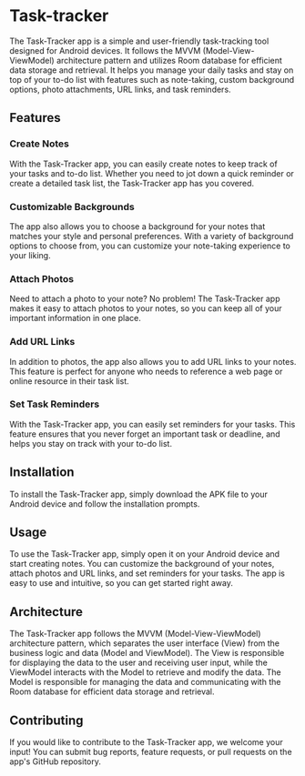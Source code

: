 # Task-tracker
The Task-Tracker app is a simple and user-friendly task-tracking tool designed for Android devices. It follows the MVVM (Model-View-ViewModel) architecture pattern and utilizes Room database for efficient data storage and retrieval. It helps you manage your daily tasks and stay on top of your to-do list with features such as note-taking, custom background options, photo attachments, URL links, and task reminders.
## Features
### Create Notes

With the Task-Tracker app, you can easily create notes to keep track of your tasks and to-do list. Whether you need to jot down a quick reminder or create a detailed task list, the Task-Tracker app has you covered.
### Customizable Backgrounds

The app also allows you to choose a background for your notes that matches your style and personal preferences. With a variety of background options to choose from, you can customize your note-taking experience to your liking.
### Attach Photos

Need to attach a photo to your note? No problem! The Task-Tracker app makes it easy to attach photos to your notes, so you can keep all of your important information in one place.
### Add URL Links

In addition to photos, the app also allows you to add URL links to your notes. This feature is perfect for anyone who needs to reference a web page or online resource in their task list.
### Set Task Reminders

With the Task-Tracker app, you can easily set reminders for your tasks. This feature ensures that you never forget an important task or deadline, and helps you stay on track with your to-do list.
## Installation

To install the Task-Tracker app, simply download the APK file to your Android device and follow the installation prompts.
## Usage

To use the Task-Tracker app, simply open it on your Android device and start creating notes. You can customize the background of your notes, attach photos and URL links, and set reminders for your tasks. The app is easy to use and intuitive, so you can get started right away.
## Architecture

The Task-Tracker app follows the MVVM (Model-View-ViewModel) architecture pattern, which separates the user interface (View) from the business logic and data (Model and ViewModel). The View is responsible for displaying the data to the user and receiving user input, while the ViewModel interacts with the Model to retrieve and modify the data. The Model is responsible for managing the data and communicating with the Room database for efficient data storage and retrieval.
## Contributing

If you would like to contribute to the Task-Tracker app, we welcome your input! You can submit bug reports, feature requests, or pull requests on the app's GitHub repository.
